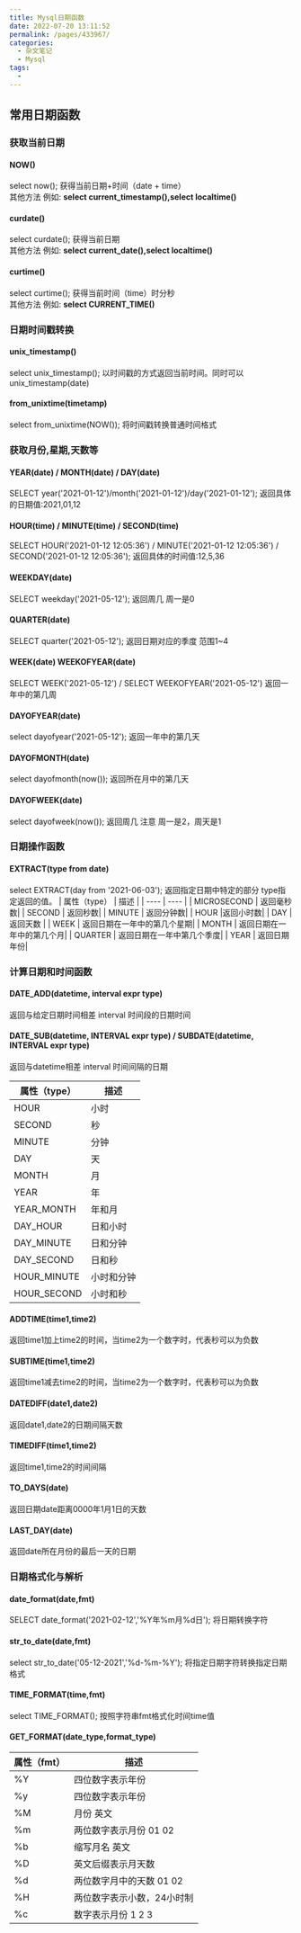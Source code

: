 ```yaml
---
title: Mysql日期函数
date: 2022-07-20 13:11:52
permalink: /pages/433967/
categories:
  - 杂文笔记
  - Mysql
tags:
  - 
---
```


## 常用日期函数

### 获取当前日期
  #### NOW()
  select now();  获得当前日期+时间（date + time）<br/>
  其他方法 例如: **select current_timestamp(),select localtime()**
  #### curdate()
  select curdate(); 获得当前日期<br/>
  其他方法 例如: **select current_date(),select localtime()**

  #### curtime()
  select curtime(); 获得当前时间（time）时分秒<br/>
  其他方法 例如: **select CURRENT_TIME()**

### 日期时间戳转换
  #### unix_timestamp()
  select unix_timestamp(); 以时间戳的方式返回当前时间。同时可以unix_timestamp(date)
  #### from_unixtime(timetamp)
  select from_unixtime(NOW()); 将时间戳转换普通时间格式

### 获取月份,星期,天数等

  #### YEAR(date) / MONTH(date) / DAY(date) 
  SELECT year('2021-01-12')/month('2021-01-12')/day('2021-01-12'); 返回具体的日期值:2021,01,12

  #### HOUR(time) / MINUTE(time) / SECOND(time)
  SELECT HOUR('2021-01-12 12:05:36') / MINUTE('2021-01-12 12:05:36') / SECOND('2021-01-12 12:05:36');
  返回具体的时间值:12,5,36

  #### WEEKDAY(date)
  SELECT weekday('2021-05-12'); 返回周几 周一是0

  #### QUARTER(date)
  SELECT quarter('2021-05-12'); 返回日期对应的季度 范围1~4

  #### WEEK(date) WEEKOFYEAR(date) 
  SELECT WEEK('2021-05-12') / SELECT WEEKOFYEAR('2021-05-12') 返回一年中的第几周

  #### DAYOFYEAR(date)
  select dayofyear('2021-05-12'); 返回一年中的第几天

  #### DAYOFMONTH(date)
  select dayofmonth(now()); 返回所在月中的第几天

  #### DAYOFWEEK(date)
  select dayofweek(now()); 返回周几 注意 周一是2，周天是1

### 日期操作函数
  #### EXTRACT(type from date)
  select EXTRACT(day from '2021-06-03'); 返回指定日期中特定的部分 type指定返回的值。
   | 属性（type） | 描述 |
   | ---- | ---- |
   | MICROSECOND | 返回毫秒数|
   | SECOND | 返回秒数| 
   | MINUTE | 返回分钟数| 
   | HOUR |返回小时数| 
   | DAY  | 返回天数 |
   | WEEK | 返回日期在一年中的第几个星期| 
  | MONTH | 返回日期在一年中的第几个月|
  | QUARTER | 返回日期在一年中第几个季度|
  | YEAR | 返回日期年份|
  
### 计算日期和时间函数
  #### DATE_ADD(datetime, interval expr type) 
  返回与给定日期时间相差 interval 时间段的日期时间

  #### DATE_SUB(datetime, INTERVAL expr type) / SUBDATE(datetime, INTERVAL expr type)
  返回与datetime相差 interval 时间间隔的日期

  | 属性（type） | 描述 |
   | ---- | ---- |
   | HOUR | 小时|
   | SECOND | 秒| 
   | MINUTE | 分钟| 
   | DAY  | 天 |
  | MONTH | 月|
  | YEAR | 年|
  | YEAR_MONTH| 年和月|
  | DAY_HOUR | 日和小时|
  | DAY_MINUTE| 日和分钟|
  | DAY_SECOND | 日和秒|
  | HOUR_MINUTE | 小时和分钟|
  |HOUR_SECOND| 小时和秒|

  #### ADDTIME(time1,time2)
  返回time1加上time2的时间，当time2为一个数字时，代表秒可以为负数
  #### SUBTIME(time1,time2)
  返回time1减去time2的时间，当time2为一个数字时，代表秒可以为负数
  #### DATEDIFF(date1,date2)
  返回date1,date2的日期间隔天数
  #### TIMEDIFF(time1,time2)
  返回time1,time2的时间间隔
  #### TO_DAYS(date)
  返回日期date距离0000年1月1日的天数
  #### LAST_DAY(date)
  返回date所在月份的最后一天的日期
### 日期格式化与解析

#### date_format(date,fmt)
SELECT date_format('2021-02-12','%Y年%m月%d日');  将日期转换字符
#### str_to_date(date,fmt)
select str_to_date('05-12-2021','%d-%m-%Y'); 将指定日期字符转换指定日期格式

#### TIME_FORMAT(time,fmt)
select TIME_FORMAT(); 按照字符串fmt格式化时间time值
#### GET_FORMAT(date_type,format_type)

 | 属性（fmt） | 描述 |
   | ---- | ---- |
   | %Y | 四位数字表示年份|
   | %y | 四位数字表示年份|
   | %M | 月份 英文| 
   | %m | 两位数字表示月份 01 02| 
   | %b | 缩写月名 英文| 
   | %D  | 英文后缀表示月天数  |
  | %d | 两位数字月中的天数 01 02|
  | %H | 两位数字表示小数，24小时制|
  | %c| 数字表示月份 1 2 3|
